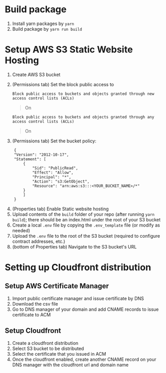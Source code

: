 # Build package
1. Install yarn packages by `yarn`
3. Build package by `yarn run build`

[comment]: <> (2. Config the `.env` file by copy the values from the `.env_template` to the repository root)

# Setup AWS S3 Static Website Hosting
1. Create AWS S3 bucket
2. (Permissions tab) Set the block public access to 

    `Block public access to buckets and objects granted through new access control lists (ACLs)`

     > On

    `Block public access to buckets and objects granted through any access control lists (ACLs)`

      > On
     
3. (Permissions tab) Set the bucket policy:

```
    {
    "Version": "2012-10-17",
    "Statement": [
        {
            "Sid": "PublicRead",
            "Effect": "Allow",
            "Principal": "*",
            "Action": "s3:GetObject",
            "Resource": "arn:aws:s3:::<YOUR_BUCKET_NAME>/*"
        }
        ]
    }
```
4. (Properties tab) Enable Static website hosting
5. Upload contents of the `build` folder of your repo (after running `yarn build`); there should be an index.html under the root of your S3 bucket
6. Create a local `.env` file by copying the `.env_template` file (or modify as needed)
7. Upload the `.env` file to the root of the S3 bucket (required to configure contract addresses, etc.)
8. (bottom of Properties tab) Navigate to the S3 bucket's URL 

# Setting up Cloudfront distribution

## Setup AWS Certificate Manager
1. Import public certificate manager and issue certificate by DNS
2. Download the csv file
3. Go to DNS manager of your domain and add CNAME records to issue certificate to ACM

## Setup Cloudfront
1. Create a cloudfront distribution
2. Select S3 bucket to be distributed
3. Select the certificate that you issued in ACM
4. Once the cloudfront enabled, create another CNAME record on your DNS manager with the cloudfront url and domain name
